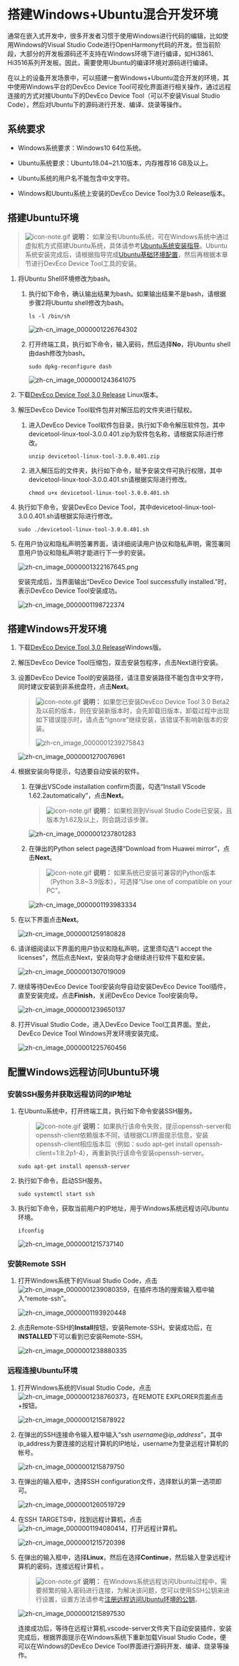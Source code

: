 # 搭建Windows+Ubuntu混合开发环境


通常在嵌入式开发中，很多开发者习惯于使用Windows进行代码的编辑，比如使用Windows的Visual Studio Code进行OpenHarmony代码的开发。但当前阶段，大部分的开发板源码还不支持在Windows环境下进行编译，如Hi3861、Hi3516系列开发板。因此，需要使用Ubuntu的编译环境对源码进行编译。


在以上的设备开发场景中，可以搭建一套Windows+Ubuntu混合开发的环境，其中使用Windows平台的DevEco Device Tool可视化界面进行相关操作，通过远程连接的方式对接Ubuntu下的DevEco Device Tool（可以不安装Visual Studio Code），然后对Ubuntu下的源码进行开发、编译、烧录等操作。


## 系统要求

- Windows系统要求：Windows10 64位系统。

- Ubuntu系统要求：Ubuntu18.04~21.10版本，内存推荐16 GB及以上。

- Ubuntu系统的用户名不能包含中文字符。

- Windows和Ubuntu系统上安装的DevEco Device Tool为3.0 Release版本。


## 搭建Ubuntu环境

> ![icon-note.gif](public_sys-resources/icon-note.gif) **说明：**
> 如果没有Ubuntu系统，可在Windows系统中通过虚拟机方式搭建Ubuntu系统，具体请参考[Ubuntu系统安装指导](https://developer.huawei.com/consumer/cn/training/course/video/C101639987816176315)。Ubuntu系统安装完成后，请根据指导完成[Ubuntu基础环境配置](https://developer.huawei.com/consumer/cn/training/course/video/C101639988048536240)，然后再根据本章节进行DevEco Device Tool工具的安装。

1. 将Ubuntu Shell环境修改为bash。
   1. 执行如下命令，确认输出结果为bash。如果输出结果不是bash，请根据步骤2将Ubuntu shell修改为bash。
         
       ```
       ls -l /bin/sh
       ```

       ![zh-cn_image_0000001226764302](figures/zh-cn_image_0000001226764302.png)
   2. 打开终端工具，执行如下命令，输入密码，然后选择**No**，将Ubuntu shell由dash修改为bash。
         
       ```
       sudo dpkg-reconfigure dash
       ```

       ![zh-cn_image_0000001243641075](figures/zh-cn_image_0000001243641075.png)

2. 下载[DevEco Device Tool 3.0 Release](https://device.harmonyos.com/cn/ide#download) Linux版本。

3. 解压DevEco Device Tool软件包并对解压后的文件夹进行赋权。
   1. 进入DevEco Device Tool软件包目录，执行如下命令解压软件包，其中devicetool-linux-tool-3.0.0.401.zip为软件包名称，请根据实际进行修改。
         
       ```
       unzip devicetool-linux-tool-3.0.0.401.zip
       ```
   2. 进入解压后的文件夹，执行如下命令，赋予安装文件可执行权限，其中devicetool-linux-tool-3.0.0.401.sh请根据实际进行修改。
         
       ```
       chmod u+x devicetool-linux-tool-3.0.0.401.sh
       ```

4. 执行如下命令，安装DevEco Device Tool，其中devicetool-linux-tool-3.0.0.401.sh请根据实际进行修改。
   
   ```
   sudo ./devicetool-linux-tool-3.0.0.401.sh
   ```

5. 在用户协议和隐私声明签署界面，请详细阅读用户协议和隐私声明，需签署同意用户协议和隐私声明才能进行下一步的安装。

   ![zh-cn_image_0000001322167645.png](figures/zh-cn_image_0000001322167645.png)
   
   安装完成后，当界面输出“DevEco Device Tool successfully installed.”时，表示DevEco Device Tool安装成功。

   ![zh-cn_image_0000001198722374](figures/zh-cn_image_0000001198722374.png)


## 搭建Windows开发环境

1. 下载[DevEco Device Tool 3.0 Release](https://device.harmonyos.com/cn/ide#download)Windows版。

2. 解压DevEco Device Tool压缩包，双击安装包程序，点击Next进行安装。

3. 设置DevEco Device Tool的安装路径，请注意安装路径不能包含中文字符，同时建议安装到非系统盘符，点击**Next**。
   > ![icon-note.gif](public_sys-resources/icon-note.gif) **说明：**
   > 如果您已安装DevEco Device Tool 3.0 Beta2及以前的版本，则在安装新版本时，会先卸载旧版本，卸载过程中出现如下错误提示时，请点击“Ignore”继续安装，该错误不影响新版本的安装。
   > 
   > ![zh-cn_image_0000001239275843](figures/zh-cn_image_0000001239275843.png)

   ![zh-cn_image_0000001270076961](figures/zh-cn_image_0000001270076961.png)

4. 根据安装向导提示，勾选要自动安装的软件。
   1. 在弹出VSCode installation confirm页面，勾选“Install VScode 1.62.2automatically”，点击**Next**。
       > ![icon-note.gif](public_sys-resources/icon-note.gif) **说明：**
       > 如果检测到Visual Studio Code已安装，且版本为1.62及以上，则会跳过该步骤。

       ![zh-cn_image_0000001237801283](figures/zh-cn_image_0000001237801283.png)
   2. 在弹出的Python select page选择“Download from Huawei mirror”，点击**Next**。
       > ![icon-note.gif](public_sys-resources/icon-note.gif) **说明：**
       > 如果系统已安装可兼容的Python版本（Python 3.8~3.9版本），可选择“Use one of compatible on your PC”。

       ![zh-cn_image_0000001193983334](figures/zh-cn_image_0000001193983334.png)

5. 在以下界面点击**Next**。

   ![zh-cn_image_0000001259180828](figures/zh-cn_image_0000001259180828.png)

6. 请详细阅读以下界面的用户协议和隐私声明，这里须勾选"I accept the licenses"，然后点击Next，安装向导才会继续进行软件下载和安装。

   ![zh-cn_image_0000001307019009](figures/zh-cn_image_0000001307019009.png)

7. 继续等待DevEco Device Tool安装向导自动安装DevEco Device Tool插件，直至安装完成，点击**Finish**，关闭DevEco Device Tool安装向导。

   ![zh-cn_image_0000001239650137](figures/zh-cn_image_0000001239650137.png)

8. 打开Visual Studio Code，进入DevEco Device Tool工具界面。至此，DevEco Device Tool Windows开发环境安装完成。

   ![zh-cn_image_0000001225760456](figures/zh-cn_image_0000001225760456.png)


## 配置Windows远程访问Ubuntu环境


### 安装SSH服务并获取远程访问的IP地址

1. 在Ubuntu系统中，打开终端工具，执行如下命令安装SSH服务。
   > ![icon-note.gif](public_sys-resources/icon-note.gif) **说明：**
   > 如果执行该命令失败，提示openssh-server和openssh-client依赖版本不同，请根据CLI界面提示信息，安装openssh-client相应版本后（例如：sudo apt-get install openssh-client=1:8.2p1-4），再重新执行该命令安装openssh-server。

     
   ```
   sudo apt-get install openssh-server
   ```

2. 执行如下命令，启动SSH服务。
     
   ```
   sudo systemctl start ssh
   ```

3. 执行如下命令，获取当前用户的IP地址，用于Windows系统远程访问Ubuntu环境。
     
   ```
   ifconfig
   ```

   ![zh-cn_image_0000001215737140](figures/zh-cn_image_0000001215737140.png)


### 安装Remote SSH

1. 打开Windows系统下的Visual Studio Code，点击![zh-cn_image_0000001239080359](figures/zh-cn_image_0000001239080359.png)，在插件市场的搜索输入框中输入“remote-ssh”。

   ![zh-cn_image_0000001193920448](figures/zh-cn_image_0000001193920448.png)

2. 点击Remote-SSH的**Install**按钮，安装Remote-SSH。安装成功后，在**INSTALLED**下可以看到已安装Remote-SSH。

   ![zh-cn_image_0000001238880335](figures/zh-cn_image_0000001238880335.png)


### 远程连接Ubuntu环境

1. 打开Windows系统的Visual Studio Code，点击![zh-cn_image_0000001238760373](figures/zh-cn_image_0000001238760373.png)，在REMOTE EXPLORER页面点击+按钮。

   ![zh-cn_image_0000001215878922](figures/zh-cn_image_0000001215878922.png)

2. 在弹出的SSH连接命令输入框中输入“ssh _username_\@_ip_address_”，其中ip_address为要连接的远程计算机的IP地址，username为登录远程计算机的帐号。

   ![zh-cn_image_0000001215879750](figures/zh-cn_image_0000001215879750.png)

3. 在弹出的输入框中，选择SSH configuration文件，选择默认的第一选项即可。

   ![zh-cn_image_0000001260519729](figures/zh-cn_image_0000001260519729.png)

4. 在SSH TARGETS中，找到远程计算机，点击![zh-cn_image_0000001194080414](figures/zh-cn_image_0000001194080414.png)，打开远程计算机。

   ![zh-cn_image_0000001215720398](figures/zh-cn_image_0000001215720398.png)

5. 在弹出的输入框中，选择**Linux**，然后在选择**Continue**，然后输入登录远程计算机的密码，连接远程计算机 。
   > ![icon-note.gif](public_sys-resources/icon-note.gif) **说明：**
   > 在Windows系统远程访问Ubuntu过程中，需要频繁的输入密码进行连接，为解决该问题，您可以使用SSH公钥来进行设置，设置方法请参考[注册远程访问Ubuntu环境的公钥](https://device.harmonyos.com/cn/docs/documentation/guide/ide-registering-public-key-0000001247162706)。

   ![zh-cn_image_0000001215897530](figures/zh-cn_image_0000001215897530.png)

   连接成功后，等待在远程计算机.vscode-server文件夹下自动安装插件，安装完成后，根据界面提示在Windows系统下重新加载Visual Studio Code，便可以在Windows的DevEco Device Tool界面进行源码开发、编译、烧录等操作。
